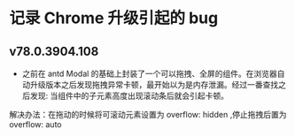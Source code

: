 # 记录 Chrome 升级引起的 bug
## v78.0.3904.108

- 之前在 antd Modal 的基础上封装了一个可以拖拽、全屏的组件。在浏览器自动升级版本之后发现拖拽异常卡顿，最开始以为是内存泄漏。经过一番查找之后发现: 当组件中的子元素高度出现滚动条后就会引起卡顿。

解决办法：在拖动的时候将可滚动元素设置为 overflow: hidden ,停止拖拽后置为 overflow: auto